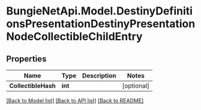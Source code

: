 # BungieNetApi.Model.DestinyDefinitionsPresentationDestinyPresentationNodeCollectibleChildEntry
## Properties

Name | Type | Description | Notes
------------ | ------------- | ------------- | -------------
**CollectibleHash** | **int** |  | [optional] 

[[Back to Model list]](../README.md#documentation-for-models) [[Back to API list]](../README.md#documentation-for-api-endpoints) [[Back to README]](../README.md)

